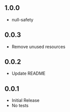 ## 1.0.0

* null-safety

## 0.0.3

* Remove unused resources

## 0.0.2

* Update README

## 0.0.1

* Initial Release
* No tests

